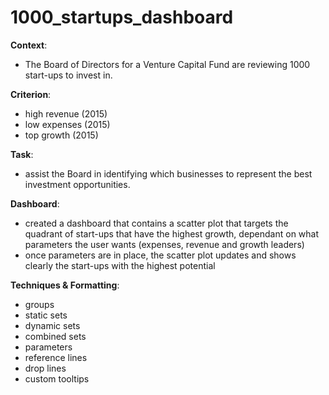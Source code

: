 # 1000_startups_dashboard
**Context**:
 - The Board of Directors for a Venture Capital Fund are reviewing 1000 start-ups to invest in.

**Criterion**:
  - high revenue (2015)
  - low expenses (2015)
  - top growth (2015)

**Task**: 
 - assist the Board in identifying which businesses to represent the best investment opportunities.

**Dashboard**: 
 - created a dashboard that contains a scatter plot that targets the quadrant of start-ups that have the highest growth, dependant on what parameters the user wants (expenses, revenue and growth leaders)
 - once parameters are in place, the scatter plot updates and shows clearly the start-ups with the highest potential
 
 **Techniques & Formatting**:
  * groups
  * static sets
  * dynamic sets
  * combined sets
  * parameters
  * reference lines
  * drop lines
  * custom tooltips
